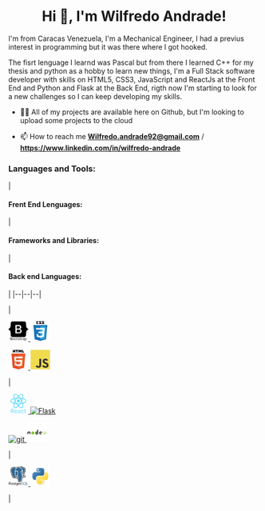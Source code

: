 
<!---
N1kf3/N1kf3 is a ✨ special ✨ repository because its `README.md` (this file) appears on your GitHub profile.
You can click the Preview link to take a look at your changes.
--->
<h1 align="center">Hi 👋, I'm Wilfredo Andrade!</h1>
<p>
 I'm from Caracas Venezuela, I'm a Mechanical Engineer, I had a previus interest in programming but it was there where I got hooked.
</p>
<p>The fisrt lenguage I learnd was Pascal but from there I learned C++ for my thesis and python as a hobby to learn new things, I'm a Full Stack software developer with skills on HTML5, CSS3, JavaScript and ReactJs at the Front End and Python and Flask at the Back End, rigth now I'm starting to look for a new challenges so I can keep developing my skills.
</p>

- 👨‍💻 All of my projects are available here on Github, but I'm looking to upload some projects to the cloud

- 📫 How to reach me **Wilfredo.andrade92@gmail.com** / **https://www.linkedin.com/in/wilfredo-andrade**




<h3 align="left">Languages and Tools:</h3>
|<h4> Frent End Lenguages:</h4> | <h4>Frameworks and Libraries:</h4>| <h4>Back end Languages:</h4> |
|--|--|--|

| <p align="left"> <a href="https://getbootstrap.com" target="_blank" rel="noreferrer"> <img src="https://raw.githubusercontent.com/devicons/devicon/master/icons/bootstrap/bootstrap-plain-wordmark.svg" alt="bootstrap" width="40" height="40"/> </a>
 <a href="https://www.w3schools.com/css/" target="_blank" rel="noreferrer"> <img src="https://raw.githubusercontent.com/devicons/devicon/master/icons/css3/css3-original-wordmark.svg" alt="css3" width="40" height="40"/> </a></p>
<p align="left"><a href="https://www.w3.org/html/" target="_blank" rel="noreferrer"> <img src="https://raw.githubusercontent.com/devicons/devicon/master/icons/html5/html5-original-wordmark.svg" alt="html5" width="40" height="40"/> </a> 
<a href="https://developer.mozilla.org/en-US/docs/Web/JavaScript" target="_blank" rel="noreferrer"> <img src="https://raw.githubusercontent.com/devicons/devicon/master/icons/javascript/javascript-original.svg" alt="javascript" width="40" height="40"/> </a> </p>
|
<p align="left"> <a href="https://reactjs.org/" target="_blank" rel="noreferrer"> <img src="https://raw.githubusercontent.com/devicons/devicon/master/icons/react/react-original-wordmark.svg" alt="react" width="40" height="40"/> </a> <a href="https://flask.palletsprojects.com/" target="_blank" rel="noreferrer"> <img src="https://camo.githubusercontent.com/7196c3fb47da126e4d3dac3a4f85f999b4265b2bf4ccc1261353b333f460f343/68747470733a2f2f77372e706e6777696e672e636f6d2f706e67732f3136362f3334322f706e672d7472616e73706172656e742d666c61736b2d707974686f6e2d626f74746c652d7765622d6672616d65776f726b2d7765622d6170706c69636174696f6e2d666c61736b2d77686974652d6d6f6e6f6368726f6d652d73686f652e706e67" width="40" height="40" alt="Flask" data-canonical-src="https://w7.pngwing.com/pngs/166/342/png-transparent-flask-python-bottle-web-framework-web-application-flask-white-monochrome-shoe.png" "> </a></p>
<p align="left"><a href="https://git-scm.com/" target="_blank" rel="noreferrer"> <img src="https://www.vectorlogo.zone/logos/git-scm/git-scm-icon.svg" alt="git" width="40" height="40"/> </a>
<a href="https://nodejs.org" target="_blank" rel="noreferrer"> <img src="https://raw.githubusercontent.com/devicons/devicon/master/icons/nodejs/nodejs-original-wordmark.svg" alt="nodejs" width="40" height="40"/> </a></p>
|
<p align="left"><a href="https://www.postgresql.org" target="_blank" rel="noreferrer"> <img src="https://raw.githubusercontent.com/devicons/devicon/master/icons/postgresql/postgresql-original-wordmark.svg" alt="postgresql" width="40" height="40"/> </a>
<a href="https://www.python.org" target="_blank" rel="noreferrer"> <img src="https://raw.githubusercontent.com/devicons/devicon/master/icons/python/python-original.svg" alt="python" width="40" height="40"/> </a></p>|

